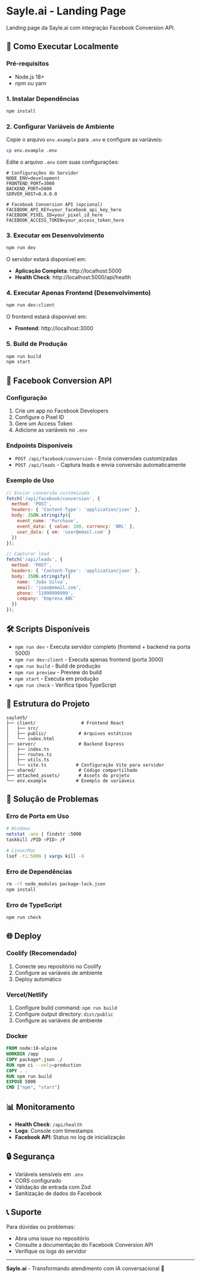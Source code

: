 # Sayle.ai - Landing Page

Landing page da Sayle.ai com integração Facebook Conversion API.

## 🚀 Como Executar Localmente

### Pré-requisitos
- Node.js 18+ 
- npm ou yarn

### 1. Instalar Dependências
```bash
npm install
```

### 2. Configurar Variáveis de Ambiente
Copie o arquivo `env.example` para `.env` e configure as variáveis:

```bash
cp env.example .env
```

Edite o arquivo `.env` com suas configurações:
```env
# Configurações do Servidor
NODE_ENV=development
FRONTEND_PORT=3000
BACKEND_PORT=5000
SERVER_HOST=0.0.0.0

# Facebook Conversion API (opcional)
FACEBOOK_API_KEY=your_facebook_api_key_here
FACEBOOK_PIXEL_ID=your_pixel_id_here
FACEBOOK_ACCESS_TOKEN=your_access_token_here
```

### 3. Executar em Desenvolvimento
```bash
npm run dev
```

O servidor estará disponível em:
- **Aplicação Completa**: http://localhost:5000
- **Health Check**: http://localhost:5000/api/health

### 4. Executar Apenas Frontend (Desenvolvimento)
```bash
npm run dev:client
```

O frontend estará disponível em:
- **Frontend**: http://localhost:3000

### 5. Build de Produção
```bash
npm run build
npm start
```

## 📱 Facebook Conversion API

### Configuração
1. Crie um app no Facebook Developers
2. Configure o Pixel ID
3. Gere um Access Token
4. Adicione as variáveis no `.env`

### Endpoints Disponíveis
- `POST /api/facebook/conversion` - Envia conversões customizadas
- `POST /api/leads` - Captura leads e envia conversão automaticamente

### Exemplo de Uso
```javascript
// Enviar conversão customizada
fetch('/api/facebook/conversion', {
  method: 'POST',
  headers: { 'Content-Type': 'application/json' },
  body: JSON.stringify({
    event_name: 'Purchase',
    event_data: { value: 100, currency: 'BRL' },
    user_data: { em: 'user@email.com' }
  })
});

// Capturar lead
fetch('/api/leads', {
  method: 'POST',
  headers: { 'Content-Type': 'application/json' },
  body: JSON.stringify({
    name: 'João Silva',
    email: 'joao@email.com',
    phone: '11999999999',
    company: 'Empresa ABC'
  })
});
```

## 🛠️ Scripts Disponíveis

- `npm run dev` - Executa servidor completo (frontend + backend na porta 5000)
- `npm run dev:client` - Executa apenas frontend (porta 3000)
- `npm run build` - Build de produção
- `npm run preview` - Preview do build
- `npm start` - Executa em produção
- `npm run check` - Verifica tipos TypeScript

## 📁 Estrutura do Projeto

```
sayleV5/
├── client/                 # Frontend React
│   ├── src/
│   ├── public/            # Arquivos estáticos
│   └── index.html
├── server/                # Backend Express
│   ├── index.ts
│   ├── routes.ts
│   ├── utils.ts
│   └── vite.ts           # Configuração Vite para servidor
├── shared/                # Código compartilhado
├── attached_assets/       # Assets do projeto
└── env.example           # Exemplo de variáveis
```

## 🔧 Solução de Problemas

### Erro de Porta em Uso
```bash
# Windows
netstat -ano | findstr :5000
taskkill /PID <PID> /F

# Linux/Mac
lsof -ti:5000 | xargs kill -9
```

### Erro de Dependências
```bash
rm -rf node_modules package-lock.json
npm install
```

### Erro de TypeScript
```bash
npm run check
```

## 🌐 Deploy

### Coolify (Recomendado)
1. Conecte seu repositório no Coolify
2. Configure as variáveis de ambiente
3. Deploy automático

### Vercel/Netlify
1. Configure build command: `npm run build`
2. Configure output directory: `dist/public`
3. Configure as variáveis de ambiente

### Docker
```dockerfile
FROM node:18-alpine
WORKDIR /app
COPY package*.json ./
RUN npm ci --only=production
COPY . .
RUN npm run build
EXPOSE 5000
CMD ["npm", "start"]
```

## 📊 Monitoramento

- **Health Check**: `/api/health`
- **Logs**: Console com timestamps
- **Facebook API**: Status no log de inicialização

## 🔒 Segurança

- Variáveis sensíveis em `.env`
- CORS configurado
- Validação de entrada com Zod
- Sanitização de dados do Facebook

## 📞 Suporte

Para dúvidas ou problemas:
- Abra uma issue no repositório
- Consulte a documentação do Facebook Conversion API
- Verifique os logs do servidor

---

**Sayle.ai** - Transformando atendimento com IA conversacional 🤖 